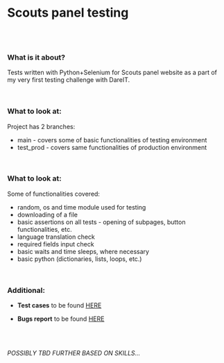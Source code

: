 # Scouts panel testing

<br><br>

### What is it about?
Tests written with Python+Selenium for Scouts panel website as a part of my very first testing challenge with DareIT.

<br>

### What to look at:

Project has 2 branches:

- main - covers some of basic functionalities of testing environment
- test_prod - covers same functionalities of production environment

<br>

### What to look at:

Some of functionalities covered:

- random, os and time module used for testing
- downloading of a file
- basic assertions on all tests - opening of subpages, button functionalities, etc.
- language translation check
- required fields input check
- basic waits and time sleeps, where necessary
- basic python (dictionaries, lists, loops, etc.)



<br>

### Additional:

- **Test cases** to be found [HERE](https://docs.google.com/spreadsheets/d/1Zidr-zIROcX4rJZMPQs4EQ_RRKSZXOOJRJkC8WPOBjA/edit?usp=sharing)

- **Bugs report** to be found [HERE](https://drive.google.com/drive/folders/1kUa7y5Pfk-Lp_qwvKz7-ir7h8G6LrtBn?usp=drive_link)

<br><br>

*POSSIBLY TBD FURTHER BASED ON SKILLS...*

<br><br>



